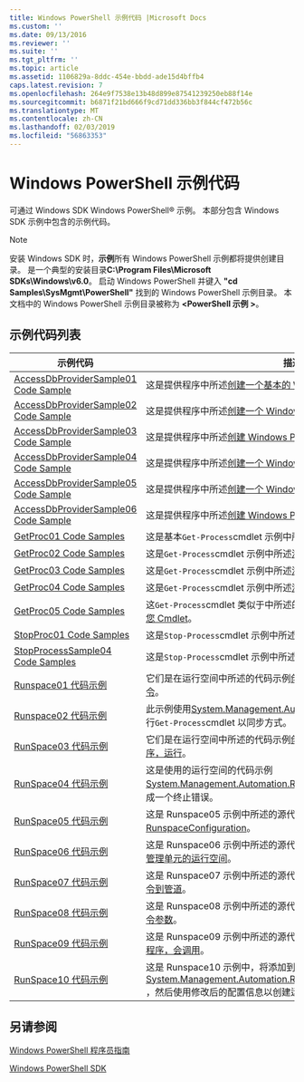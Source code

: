 ```yaml
---
title: Windows PowerShell 示例代码 |Microsoft Docs
ms.custom: ''
ms.date: 09/13/2016
ms.reviewer: ''
ms.suite: ''
ms.tgt_pltfrm: ''
ms.topic: article
ms.assetid: 1106829a-8ddc-454e-bbdd-ade15d4bffb4
caps.latest.revision: 7
ms.openlocfilehash: 264e9f7538e13b48d899e87541239250eb88f14e
ms.sourcegitcommit: b6871f21bd666f9cd71dd336bb3f844cf472b56c
ms.translationtype: MT
ms.contentlocale: zh-CN
ms.lasthandoff: 02/03/2019
ms.locfileid: "56863353"
---
```

# <a name="windows-powershell-sample-code"></a>Windows PowerShell 示例代码

可通过 Windows SDK Windows PowerShell® 示例。 本部分包含 Windows SDK 示例中包含的示例代码。

> [!NOTE]
> 安装 Windows SDK 时，**示例**所有 Windows PowerShell 示例都将提供创建目录。 是一个典型的安装目录**C:\Program Files\Microsoft SDKs\Windows\v6.0**。 启动 Windows PowerShell 并键入 **"cd Samples\SysMgmt\PowerShell"** 找到的 Windows PowerShell 示例目录。 本文档中的 Windows PowerShell 示例目录被称为 **\<PowerShell 示例 >**。

## <a name="sample-code-listing"></a>示例代码列表

|示例代码|描述|
|-----------------|-----------------|
|[AccessDbProviderSample01 Code Sample](./accessdbprovidersample01-code-sample.md)|这是提供程序中所述[创建一个基本的 Windows PowerShell 提供程序](./creating-a-basic-windows-powershell-provider.md)。|
|[AccessDbProviderSample02 Code Sample](./accessdbprovidersample02-code-sample.md)|这是提供程序中所述[创建一个 Windows PowerShell 驱动器提供程序](./creating-a-windows-powershell-drive-provider.md)。|
|[AccessDbProviderSample03 Code Sample](./accessdbprovidersample03-code-sample.md)|这是提供程序中所述[创建 Windows PowerShell 项提供程序](./creating-a-windows-powershell-item-provider.md)。|
|[AccessDbProviderSample04 Code Sample](./accessdbprovidersample04-code-sample.md)|这是提供程序中所述[创建一个 Windows PowerShell 容器提供程序](./creating-a-windows-powershell-container-provider.md)。|
|[AccessDbProviderSample05 Code Sample](./accessdbprovidersample05-code-sample.md)|这是提供程序中所述[创建一个 Windows PowerShell 导航提供程序](./creating-a-windows-powershell-navigation-provider.md)。|
|[AccessDbProviderSample06 Code Sample](./accessdbprovidersample06-code-sample.md)|这是提供程序中所述[创建 Windows PowerShell 内容提供商](./creating-a-windows-powershell-content-provider.md)。|
|[GetProc01 Code Samples](./getproc01-code-samples.md)|这是基本`Get-Process`cmdlet 示例中所述[创建第一个 Cmdlet](../cmdlet/creating-a-cmdlet-without-parameters.md)。|
|[GetProc02 Code Samples](./getproc02-code-samples.md)|这是`Get-Process`cmdlet 示例中所述[添加该进程的命令行输入的参数](../cmdlet/adding-parameters-that-process-command-line-input.md)。|
|[GetProc03 Code Samples](./getproc03-code-samples.md)|这是`Get-Process`cmdlet 示例中所述[添加该进程管道输入的参数](../cmdlet/adding-parameters-that-process-pipeline-input.md)。|
|[GetProc04 Code Samples](./getproc04-code-samples.md)|这是`Get-Process`cmdlet 示例中所述[添加非终止错误报告给您 Cmdlet](../cmdlet/adding-non-terminating-error-reporting-to-your-cmdlet.md)。|
|[GetProc05 Code Samples](./getproc05-code-samples.md)|这`Get-Process`cmdlet 类似于中所述的 cmdlet 是[添加非终止错误报告给您 Cmdlet](../cmdlet/adding-non-terminating-error-reporting-to-your-cmdlet.md)。|
|[StopProc01 Code Samples](./stopproc01-code-samples.md)|这是`Stop-Process`cmdlet 示例中所述[创建 Cmdlet，将修改系统](../cmdlet/creating-a-cmdlet-that-modifies-the-system.md)。|
|[StopProcessSample04 Code Samples](./stopprocesssample04-code-samples.md)|这是`Stop-Process`cmdlet 示例中所述[添加到 Cmdlet 的参数集](../cmdlet/adding-parameter-sets-to-a-cmdlet.md)。|
|[Runspace01 代码示例](./runspace01-code-samples.md)|它们是在运行空间中所述的代码示例[创建控制台应用程序，运行指定命令](http://msdn.microsoft.com/en-us/793a6570-a072-4799-840b-172f28ce620e)。|
|[Runspace02 代码示例](./runspace02-code-samples.md)|此示例使用[System.Management.Automation.Runspaceinvoke](/dotnet/api/System.Management.Automation.RunspaceInvoke)类来执行`Get-Process`cmdlet 以同步方式。|
|[RunSpace03 代码示例](./runspace03-code-samples.md)|它们是在运行空间中所述的代码示例[创建一个指定脚本的控制台应用程序，运行](http://msdn.microsoft.com/en-us/a93e6006-36db-4bcc-b9da-c5bebf4ffd68)。|
|[RunSpace04 代码示例](./runspace04-code-samples.md)|这是使用的运行空间的代码示例[System.Management.Automation.Runspaceinvoke](/dotnet/api/System.Management.Automation.RunspaceInvoke)类用于执行脚本生成一个终止错误。|
|[RunSpace05 代码示例](./runspace05-code-sample.md)|这是 Runspace05 示例中所述的源代码[配置的运行空间使用 RunspaceConfiguration](http://msdn.microsoft.com/en-us/42681d19-2d05-4975-befd-afb1990e79b2)。|
|[RunSpace06 代码示例](./runspace06-code-sample.md)|这是 Runspace06 示例中所述的源代码[配置使用 Windows PowerShell 管理单元的运行空间](http://msdn.microsoft.com/en-us/a7289ee8-9732-49ee-91c7-d533e9538b83)。|
|[RunSpace07 代码示例](./runspace07-code-sample.md)|这是 Runspace07 示例中所述的源代码[创建控制台应用程序，将添加命令到管道](http://msdn.microsoft.com/en-us/01eb7808-e97b-4905-80be-9e2fa38c262e)。|
|[RunSpace08 代码示例](./runspace08-code-sample.md)|这是 Runspace08 示例中所述的源代码[创建控制台应用程序，将添加命令参数](http://msdn.microsoft.com/en-us/848b2b46-60f1-4a86-b448-cfc7c0cccfba)。|
|[RunSpace09 代码示例](./runspace09-code-sample.md)|这是 Runspace09 示例中所述的源代码[管道以异步方式创建控制台应用程序，会调用](http://msdn.microsoft.com/en-us/198c1c94-2a06-457e-93ce-c0d910618e47)。|
|[RunSpace10 代码示例](./runspace10-code-sample.md)|这是 Runspace10 示例中，将添加到 cmdlet 的源代码[System.Management.Automation.Runspaces.Runspaceconfiguration](/dotnet/api/System.Management.Automation.Runspaces.RunspaceConfiguration) ，然后使用修改后的配置信息以创建运行空间。|

## <a name="see-also"></a>另请参阅

[Windows PowerShell 程序员指南](./windows-powershell-programmer-s-guide.md)

[Windows PowerShell SDK](../windows-powershell-reference.md)
